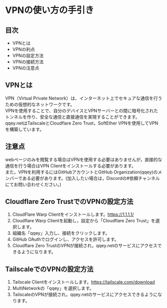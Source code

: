 # VPNの使い方の手引き

## 目次

- VPNとは
- VPNの利点
- VPNの設定方法
- VPNの接続方法
- VPNの注意点

## VPNとは

VPN（Virtual Private Network）は、インターネット上でセキュアな通信を行うための仮想的なネットワークです。<br/>
VPNを使用することで、自分のデバイスとVPNサーバーとの間に暗号化されたトンネルを作り、安全な通信と直接通信を実現することができます。<br/>
qqey.netはTailscaleとCloudflare Zero Trust，SoftEther VPNを使用してVPNを構築しています。

## 注意点

webページのみを閲覧する場合はVPNを使用する必要はありませんが，直接的な通信を行う場合はVPN Clientをインストールする必要があります。<br/>
また，VPNを利用するにはGitHubアカウントとGitHub Organization(qqey)のメンバーである必要があります。(加入したい場合は，Discordの#依頼チャンネルにてお問い合わせください。)<br/>

## Cloudflare Zero TrustでのVPNの設定方法

1. CloudFlare Warp Clientをインストールします。<https://1.1.1.1/>
2. Cloudflare Warp Clientを起動し，設定から「Cloudflare Zero Trust」を選択します。
3. 組織名「qqey」入力し、接続をクリックします。
4. GitHub OAuthでログインし、アクセスを許可します。
5. Cloudflare Zero TrustのVPNが接続され，qqey.netのサービスにアクセスできるようになります。

## TailscaleでのVPNの設定方法

1. Tailscale Clientをインストールします。<https://tailscale.com/download>
2. MultiNetworkの「qqey」を選択します。
3. TailscaleのVPNが接続され，qqey.netのサービスにアクセスできるようになります。
